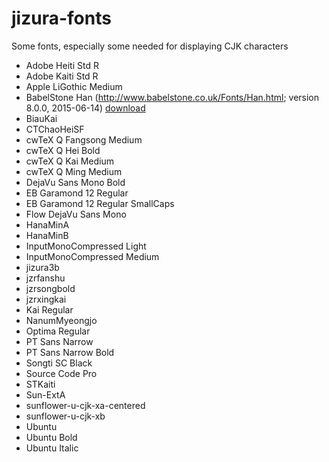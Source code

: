 # jizura-fonts
Some fonts, especially some needed for displaying CJK characters




* Adobe Heiti Std R
* Adobe Kaiti Std R
* Apple LiGothic Medium
* BabelStone Han (http://www.babelstone.co.uk/Fonts/Han.html; version 8.0.0, 2015-06-14)
    [download](https://github.com/loveencounterflow/jizura-fonts/raw/master/fonts/BabelStoneHan.ttf)
* BiauKai
* CTChaoHeiSF
* cwTeX Q Fangsong Medium
* cwTeX Q Hei Bold
* cwTeX Q Kai Medium
* cwTeX Q Ming Medium
* DejaVu Sans Mono Bold
* EB Garamond 12 Regular
* EB Garamond 12 Regular SmallCaps
* Flow DejaVu Sans Mono
* HanaMinA
* HanaMinB
* InputMonoCompressed Light
* InputMonoCompressed Medium
* jizura3b
* jzrfanshu
* jzrsongbold
* jzrxingkai
* Kai Regular
* NanumMyeongjo
* Optima Regular
* PT Sans Narrow
* PT Sans Narrow Bold
* Songti SC Black
* Source Code Pro
* STKaiti
* Sun-ExtA
* sunflower-u-cjk-xa-centered
* sunflower-u-cjk-xb
* Ubuntu
* Ubuntu Bold
* Ubuntu Italic

